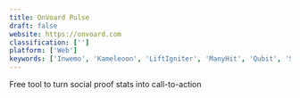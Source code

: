 ```yaml
---
title: OnVoard Pulse
draft: false 
website: https://onvoard.com
classification: ['']
platform: ['Web']
keywords: ['Inwemo', 'Kameleoon', 'LiftIgniter', 'ManyHit', 'Qubit', 'Shary']
---
```

Free tool to turn social proof stats into call-to-action
